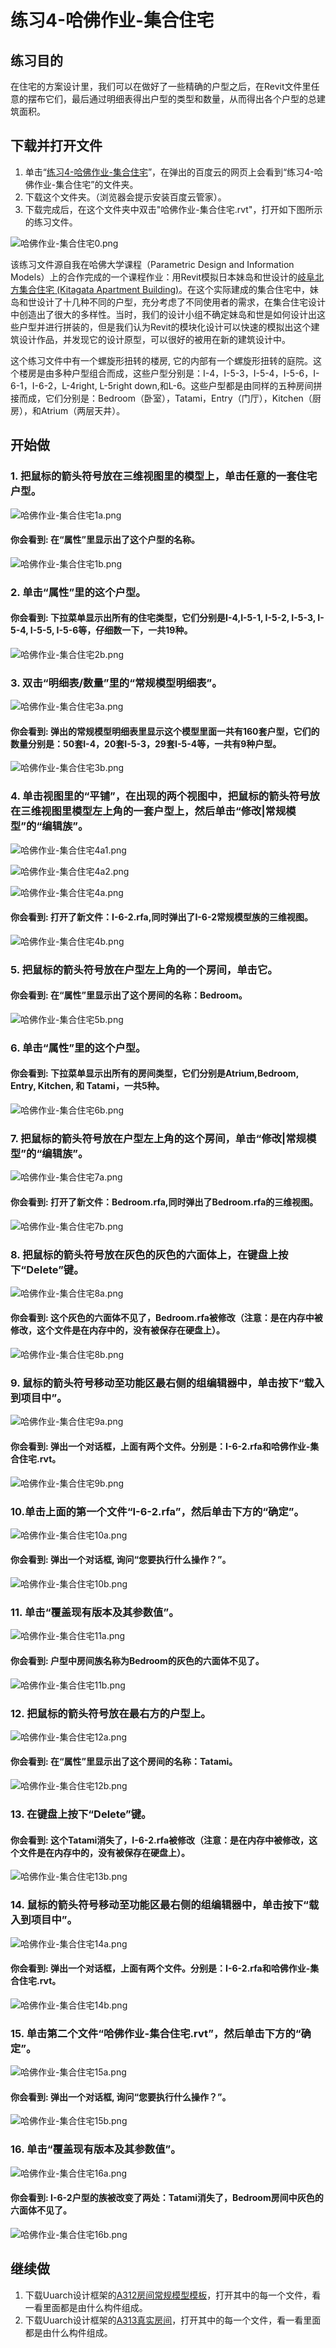 # 练习4-哈佛作业-集合住宅

## 练习目的

在住宅的方案设计里，我们可以在做好了一些精确的户型之后，在Revit文件里任意的摆布它们，最后通过明细表得出户型的类型和数量，从而得出各个户型的总建筑面积。

## 下载并打开文件

1. 单击“[练习4-哈佛作业-集合住宅](http://pan.baidu.com/s/1eRhjD6M)”，在弹出的百度云的网页上会看到“练习4-哈佛作业-集合住宅”的文件夹。
2. 下载这个文件夹。（浏览器会提示安装百度云管家）。
3. 下载完成后，在这个文件夹中双击"哈佛作业-集合住宅.rvt"，打开如下图所示的练习文件。

![哈佛作业-集合住宅0.png](/images/哈佛作业-集合住宅/哈佛作业-集合住宅0.png)

该练习文件源自我在哈佛大学课程（Parametric Design and Information Models）上的合作完成的一个课程作业：用Revit模拟日本妹岛和世设计的[岐阜北方集合住宅 (Kitagata Apartment Building)](https://static1.squarespace.com/static/5313b826e4b02a8d25126c66/t/552b1725e4b0c34422e506f9/1428887333898/89607-85320+-+James+Lenk+-+Feb+27%2C+2015+159+PM+-+A4-James+Lenk-Kitagata-Apartment-Housing-SANAA.pdf)。在这个实际建成的集合住宅中，妹岛和世设计了十几种不同的户型，充分考虑了不同使用者的需求，在集合住宅设计中创造出了很大的多样性。当时，我们的设计小组不确定妹岛和世是如何设计出这些户型并进行拼装的，但是我们认为Revit的模块化设计可以快速的模拟出这个建筑设计作品，并发现它的设计原型，可以很好的被用在新的建筑设计中。

这个练习文件中有一个螺旋形扭转的楼房, 它的内部有一个螺旋形扭转的庭院。这个楼房是由多种户型组合而成，这些户型分别是：I-4，I-5-3，I-5-4，I-5-6，I-6-1，I-6-2，L-4right, L-5right down,和L-6。这些户型都是由同样的五种房间拼接而成，它们分别是：Bedroom（卧室），Tatami，Entry（门厅），Kitchen（厨房），和Atrium（两层天井）。

## 开始做

### 1. 把鼠标的箭头符号放在三维视图里的模型上，单击任意的一套住宅户型。

![哈佛作业-集合住宅1a.png](/images/哈佛作业-集合住宅/哈佛作业-集合住宅1a.png)

#### 你会看到: 在“属性”里显示出了这个户型的名称。

![哈佛作业-集合住宅1b.png](/images/哈佛作业-集合住宅/哈佛作业-集合住宅1b.png)

### 2. 单击“属性”里的这个户型。

#### 你会看到: 下拉菜单显示出所有的住宅类型，它们分别是I-4,I-5-1, I-5-2, I-5-3, I-5-4, I-5-5, I-5-6等，仔细数一下，一共19种。

![哈佛作业-集合住宅2b.png](/images/哈佛作业-集合住宅/哈佛作业-集合住宅2b.png)

### 3. 双击“明细表/数量”里的“常规模型明细表”。

![哈佛作业-集合住宅3a.png](/images/哈佛作业-集合住宅/哈佛作业-集合住宅3a.png)

#### 你会看到: 弹出的常规模型明细表里显示这个模型里面一共有160套户型，它们的数量分别是：50套I-4，20套I-5-3，29套I-5-4等，一共有9种户型。

![哈佛作业-集合住宅3b.png](/images/哈佛作业-集合住宅/哈佛作业-集合住宅3b.png)

### 4. 单击视图里的“平铺”，在出现的两个视图中，把鼠标的箭头符号放在三维视图里模型左上角的一套户型上，然后单击“修改|常规模型”的“编辑族”。

![哈佛作业-集合住宅4a1.png](/images/哈佛作业-集合住宅/哈佛作业-集合住宅4a1.png)

![哈佛作业-集合住宅4a2.png](/images/哈佛作业-集合住宅/哈佛作业-集合住宅4a2.png)

![哈佛作业-集合住宅4a.png](/images/哈佛作业-集合住宅/哈佛作业-集合住宅4a.png)

#### 你会看到: 打开了新文件：I-6-2.rfa,同时弹出了I-6-2常规模型族的三维视图。

![哈佛作业-集合住宅4b.png](/images/哈佛作业-集合住宅/哈佛作业-集合住宅4b.png)

### 5. 把鼠标的箭头符号放在户型左上角的一个房间，单击它。

#### 你会看到: 在“属性”里显示出了这个房间的名称：Bedroom。

![哈佛作业-集合住宅5b.png](/images/哈佛作业-集合住宅/哈佛作业-集合住宅5b.png)

### 6. 单击“属性”里的这个户型。

#### 你会看到: 下拉菜单显示出所有的房间类型，它们分别是Atrium,Bedroom, Entry, Kitchen, 和 Tatami，一共5种。

![哈佛作业-集合住宅6b.png](/images/哈佛作业-集合住宅/哈佛作业-集合住宅6b.png)

### 7. 把鼠标的箭头符号放在户型左上角的这个房间，单击“修改|常规模型”的“编辑族”。

![哈佛作业-集合住宅7a.png](/images/哈佛作业-集合住宅/哈佛作业-集合住宅7a.png)

#### 你会看到: 打开了新文件：Bedroom.rfa,同时弹出了Bedroom.rfa的三维视图。

![哈佛作业-集合住宅7b.png](/images/哈佛作业-集合住宅/哈佛作业-集合住宅7b.png)

### 8. 把鼠标的箭头符号放在灰色的灰色的六面体上，在键盘上按下“Delete”键。

![哈佛作业-集合住宅8a.png](/images/哈佛作业-集合住宅/哈佛作业-集合住宅8a.png)

#### 你会看到: 这个灰色的六面体不见了，Bedroom.rfa被修改（注意：是在内存中被修改，这个文件是在内存中的，没有被保存在硬盘上）。

![哈佛作业-集合住宅8b.png](/images/哈佛作业-集合住宅/哈佛作业-集合住宅8b.png)

### 9. 鼠标的箭头符号移动至功能区最右侧的组编辑器中，单击按下“载入到项目中”。

![哈佛作业-集合住宅9a.png](/images/哈佛作业-集合住宅/哈佛作业-集合住宅9a.png)

#### 你会看到: 弹出一个对话框，上面有两个文件。分别是：I-6-2.rfa和哈佛作业-集合住宅.rvt。

![哈佛作业-集合住宅9b.png](/images/哈佛作业-集合住宅/哈佛作业-集合住宅9b.png)

### 10.单击上面的第一个文件“I-6-2.rfa”，然后单击下方的“确定”。

![哈佛作业-集合住宅10a.png](/images/哈佛作业-集合住宅/哈佛作业-集合住宅10a.png)

#### 你会看到: 弹出一个对话框, 询问“您要执行什么操作？”。

![哈佛作业-集合住宅10b.png](/images/哈佛作业-集合住宅/哈佛作业-集合住宅10b.png)

### 11. 单击“覆盖现有版本及其参数值”。

![哈佛作业-集合住宅11a.png](/images/哈佛作业-集合住宅/哈佛作业-集合住宅11a.png)

#### 你会看到: 户型中房间族名称为Bedroom的灰色的六面体不见了。

![哈佛作业-集合住宅11b.png](/images/哈佛作业-集合住宅/哈佛作业-集合住宅11b.png)

### 12. 把鼠标的箭头符号放在最右方的户型上。

![哈佛作业-集合住宅12a.png](/images/哈佛作业-集合住宅/哈佛作业-集合住宅12a.png)

#### 你会看到: 在“属性”里显示出了这个房间的名称：Tatami。

![哈佛作业-集合住宅12b.png](/images/哈佛作业-集合住宅/哈佛作业-集合住宅12b.png)

### 13. 在键盘上按下“Delete”键。

#### 你会看到: 这个Tatami消失了，I-6-2.rfa被修改（注意：是在内存中被修改，这个文件是在内存中的，没有被保存在硬盘上）。

![哈佛作业-集合住宅13b.png](/images/哈佛作业-集合住宅/哈佛作业-集合住宅13b.png)

### 14. 鼠标的箭头符号移动至功能区最右侧的组编辑器中，单击按下“载入到项目中”。

![哈佛作业-集合住宅14a.png](/images/哈佛作业-集合住宅/哈佛作业-集合住宅14a.png)

#### 你会看到: 弹出一个对话框，上面有两个文件。分别是：I-6-2.rfa和哈佛作业-集合住宅.rvt。

![哈佛作业-集合住宅14b.png](/images/哈佛作业-集合住宅/哈佛作业-集合住宅14b.png)

### 15. 单击第二个文件“哈佛作业-集合住宅.rvt”，然后单击下方的“确定”。

![哈佛作业-集合住宅15a.png](/images/哈佛作业-集合住宅/哈佛作业-集合住宅15a.png)

#### 你会看到: 弹出一个对话框, 询问“您要执行什么操作？”。

![哈佛作业-集合住宅15b.png](/images/哈佛作业-集合住宅/哈佛作业-集合住宅15b.png)

### 16. 单击“覆盖现有版本及其参数值”。

![哈佛作业-集合住宅16a.png](/images/哈佛作业-集合住宅/哈佛作业-集合住宅16a.png)

#### 你会看到: I-6-2户型的族被改变了两处：Tatami消失了，Bedroom房间中灰色的六面体不见了。

![哈佛作业-集合住宅16b.png](/images/哈佛作业-集合住宅/哈佛作业-集合住宅16b.png)

## 继续做

1. 下载Uuarch设计框架的[A312房间常规模型模板](http://pan.baidu.com/s/1boF8KjH)，打开其中的每一个文件，看一看里面都是由什么构件组成。
2. 下载Uuarch设计框架的[A313真实房间](http://pan.baidu.com/s/1c2E0Zpm)，打开其中的每一个文件，看一看里面都是由什么构件组成。